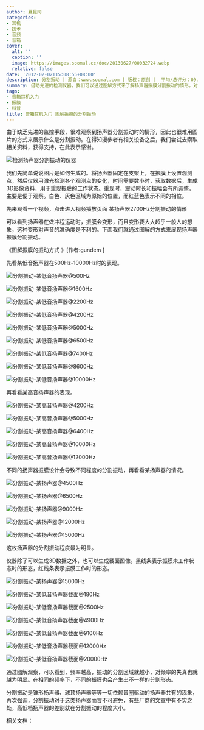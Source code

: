 ```yaml
---
author: 夏昆冈
categories:
- 耳机
- 技术
- 音频
- 音箱
cover:
  alt: ''
  caption: ''
  image: https://images.soomal.cc/doc/20130627/00032724.webp
  relative: false
date: '2012-02-02T15:08:55+08:00'
description: 分割振动 | 源自：www.soomal.com | 版权：原创 |  平均/总评分：09.48/436
summary: 借助先进的检测仪器，我们可以通过图解方式来了解扬声器振膜分割振动的情形，对分割振动产生具体印象。可以看到扬声器在做冲程运动时，振膜会变形，而且变形要大大超乎一般人的想象，甚至像科幻片中的外星生物。这种变形对声音的准确度是不利的。下面我们就通过图解的方式来展现扬声器振膜分割振动。
tags:
- 音箱耳机入门
- 振膜
- 科普
title: 音箱耳机入门 图解振膜的分割振动
---
```


由于缺乏先进的监控手段，很难观察到扬声器分割振动时的情形，因此也很难用图片的方式来展示什么是分割振动。在得知漫步者有相关设备之后，我们尝试去索取相关资料，获得支持，在此表示感谢。

![检测扬声器分割振动的仪器](https://images.soomal.cc/doc/20120202/00016449.webp)




我们先简单说说图片是如何生成的。将扬声器固定在支架上，在振膜上设置观测点，然后仪器用激光检测各个观测点的变化，时间需要数小时，获取数据后，生成3D影像资料，用于重现振膜的工作状态。重现时，震动时长和振幅会有所调整，主要是便于观察。白色、灰色区域为原始的位置，而红蓝色表示不同的相位。


先来观看一个视频，点击进入视频播放页面
某扬声器2700Hz分割振动的情形


可以看到扬声器在做冲程运动时，振膜会变形，而且变形要大大超乎一般人的想象，这种变形对声音的准确度是不利的。下面我们就通过图解的方式来展现扬声器振膜分割振动。

《图解振膜的振动方式 》[作者:gundem ]


先看某低音扬声器在500Hz-10000Hz时的表现。

![分割振动-某低音扬声器@500Hz](https://images.soomal.cc/doc/20120202/00016424.webp)




![分割振动-某低音扬声器@1600Hz](https://images.soomal.cc/doc/20120202/00016425.webp)




![分割振动-某低音扬声器@2200Hz](https://images.soomal.cc/doc/20120202/00016426.webp)




![分割振动-某低音扬声器@4200Hz](https://images.soomal.cc/doc/20120202/00016427.webp)




![分割振动-某低音扬声器@5000Hz](https://images.soomal.cc/doc/20120202/00016428.webp)




![分割振动-某低音扬声器@6500Hz](https://images.soomal.cc/doc/20120202/00016429.webp)




![分割振动-某低音扬声器@7400Hz](https://images.soomal.cc/doc/20120202/00016430.webp)




![分割振动-某低音扬声器@8600Hz](https://images.soomal.cc/doc/20120202/00016431.webp)




![分割振动-某低音扬声器@10000Hz](https://images.soomal.cc/doc/20120202/00016432.webp)




再看看某高音扬声器的表现。

![分割振动-某高音扬声器@4200Hz](https://images.soomal.cc/doc/20120202/00016433.webp)




![分割振动-某高音扬声器@5000Hz](https://images.soomal.cc/doc/20120202/00016434.webp)




![分割振动-某高音扬声器@6400Hz](https://images.soomal.cc/doc/20120202/00016435.webp)




![分割振动-某高音扬声器@10000Hz](https://images.soomal.cc/doc/20120202/00016436.webp)




![分割振动-某高音扬声器@12000Hz](https://images.soomal.cc/doc/20120202/00016437.webp)




不同的扬声器振膜设计会导致不同程度的分割振动，再看看某扬声器的情况。

![分割振动-某扬声器@4500Hz](https://images.soomal.cc/doc/20120202/00016438.webp)




![分割振动-某扬声器@6500Hz](https://images.soomal.cc/doc/20120202/00016439.webp)




![分割振动-某扬声器@9000Hz](https://images.soomal.cc/doc/20120202/00016440.webp)




![分割振动-某扬声器@12000Hz](https://images.soomal.cc/doc/20120202/00016441.webp)




![分割振动-某扬声器@15000Hz](https://images.soomal.cc/doc/20120202/00016442.webp)




这枚扬声器的分割振动程度最为明显。

仪器除了可以生成3D数据之外，也可以生成截面图像。黑线条表示振膜未工作状态时的形态，红线条表示振膜工作时的形态。

![分割振动-某扬声器@15000Hz](https://images.soomal.cc/doc/20120202/00016442.webp)




![分割振动-某低音扬声器截面@180Hz](https://images.soomal.cc/doc/20120202/00016443.webp)




![分割振动-某低音扬声器截面@2500Hz](https://images.soomal.cc/doc/20120202/00016444.webp)




![分割振动-某低音扬声器截面@4900Hz](https://images.soomal.cc/doc/20120202/00016445.webp)




![分割振动-某低音扬声器截面@9100Hz](https://images.soomal.cc/doc/20120202/00016446.webp)




![分割振动-某低音扬声器截面@12000Hz](https://images.soomal.cc/doc/20120202/00016447.webp)




![分割振动-某低音扬声器截面@20000Hz](https://images.soomal.cc/doc/20120202/00016448.webp)




通过图解观察，可以看到，频率越高，振动的分割区域就越小，对频率的失真也就越为明显。在相同的频率下，不同的振膜也会产生出不一样的分割形态。

分割振动是锥形扬声器、球顶扬声器等等一切依赖音圈驱动的扬声器共有的现象，再次强调，分割振动对于这类扬声器而言不可避免，有些厂商的文宣中有不实之处，高低档扬声器的差别就在分割振动的程度大小。



相关文档：